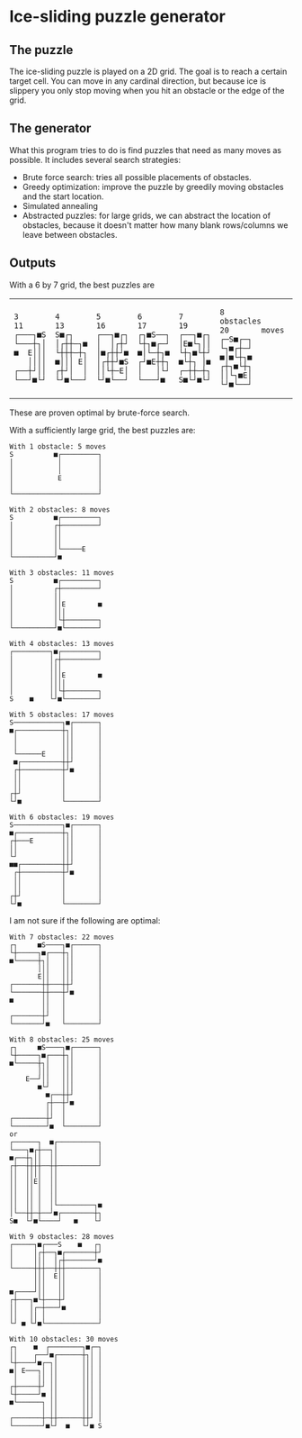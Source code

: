 Ice-sliding puzzle generator
============================

The puzzle
----------

The ice-sliding puzzle is played on a 2D grid. The goal is to reach a certain target cell.
You can move in any cardinal direction, but because ice is slippery you only stop moving when you hit an obstacle or the edge of the grid.

The generator
-------
What this program tries to do is find puzzles that need as many moves as possible.
It includes several search strategies:

 * Brute force search: tries all possible placements of obstacles.
 * Greedy optimization: improve the puzzle by greedily moving obstacles and the start location.
 * Simulated annealing
 * Abstracted puzzles: for large grids, we can abstract the location of obstacles, because it doesn't matter how many blank rows/columns we leave between obstacles.

Outputs
-------

With a 6 by 7 grid, the best puzzles are

<table><tr><td>

    3
    11
    ┌───┐■S
    └───┼┐│
    ■  E│││
       ││││
    ┌──┼┘││
    └──┘■└┘
</td><td>

    4
    13
    S■┌┐   
    │┌┼┼─┐■
    └┼┼┼─┼┐
    ■│││ E│
    ┌┼┘│  │
    └┘■└──┘
</td><td>

    5
    16
    ┌──┐■┌┐
    │  │┌┼┘
    │■┌┼┼┘■
    │┌┼┼┘■S
    ││└┼─E│
    └┘■└──┘
</td><td>

    6
    17
    ┌┐■S──┐
    └┼┐■┌─┘
    ■│└─┼┐■
    ┌┘■E┼┼┐
    │   │└┘
    └───┘■ 
</td><td>

    7
    19
    ┌──┐■┌┐
    │E■└┐││
    └┼┐■└┼┘
    ■└┼┐ │■
    ┌─┼┼─┼┐
    S■└┘■└┘
</td><td>

    8        obstacles
    20       moves
    ┌─S■┌─┐
    └┐■┌┼─┘
    ■│■└┼┐■
    ┌┼┐■└┼┐
    ││└┐■E│
    └┘■└──┘
</td></tr></table>
These are proven optimal by brute-force search.

With a sufficiently large grid, the best puzzles are:

    With 1 obstacle: 5 moves
    S          ■┌─────────┐
    │           │         │
    │           │         │
    │           E         │
    │                     │
    └─────────────────────┘

    With 2 obstacles: 8 moves
    S          ■┌─────────┐
    │          ┌┼─────────┘
    │          ││          
    │          ││          
    │          │└─────E    
    └──────────┘■          

    With 3 obstacles: 11 moves
    S          ■┌─────────┐
    │          ┌┼─────────┘
    │          ││          
    │          ││E        ■
    │          │││         
    │          │└┼────────┐
    └──────────┘■└────────┘

    With 4 obstacles: 13 moves
    ┌─────────┐■┌─────────┐
    │         │┌┼─────────┘
    │         │││          
    │         │││E        ■
    │         ││││         
    │         ││└┼────────┐
    S    ■    └┘■└────────┘

    With 5 obstacles: 17 moves
    S────────────┐■┌──────┐
    ■┌───────────┼┐│      │
     │           │││      │
     │           │││      │
     └──────E    │││      │
     ■┌──────────┼┼┘      │
     ┌┼──────────┼┘■      │
     ││          │        │
     ││          │        │
    ┌┼┘          │        │
    └┘■          └────────┘

    With 6 obstacles: 19 moves
    S────────────┐■┌──────┐
    ■┌───────────┼┐│      │
    ┌┼───E       │││      │
    ││           │││      │
    └┘           │││      │
    ■■┌──────────┼┼┘      │
     ┌┼──────────┼┘■      │
     ││          │        │
     ││          │        │
    ┌┼┘          │        │
    └┘■          └────────┘

I am not sure if the following are optimal:

    With 7 obstacles: 22 moves
    ┌┐     ■S────┐■┌──────┐
    └┼─────┐■┌───┼┐│      │
    ■└─────┼┐│   │││      │
           │││   │││      │
           E││   │││      │
    ┌───────┼┼───┼┼┘      │
    └───────┼┼───┼┘■      │
    ■       ││   │        │
            ││   │        │
    ┌───────┼┘   │        │
    └───────┘■   └────────┘

    With 8 obstacles: 25 moves
    ┌┐     ■S────┐■┌──────┐
    └┼─────┐■┌───┼┐│      │
    ■└─────┼┐│   │││      │
           │││   │││      │
        E──┘││   │││      │
           ■└┘   │││      │
             ■┌──┼┼┘      │
             ┌┼──┼┘■      │
             ││  │        │
    ┌────────┼┘  │        │
    └────────┘■  └────────┘
    or
    ┌──────┐  ■┌──────────┐
    └───┐■┌┼──┐│          │
    ■┌──┼┐││  ││          │
    ┌┼──┼┼┼┼──┼┼──────────┘
    ││  ││││  ││          
    ││  ││E│  ││       
    ││  ││ │  ││      
    ││  ││ │  ││       
    ││  ││ │  │└─────────┐■
    │└──┼┼─┼──┘■┌────────┼┐
    S■  └┘■└────┘   ■    └┘

    With 9 obstacles: 28 moves
    ┌─────┐■┌───S    ■   ┌┐
    │     │┌┼──┐■┌───────┼┘
    │     │││  │┌┼───────┘■
    └─────┼┼┼──┼┼┼────────┐
          │││  E││        │
          │││   ││        │
    ■┌────┘││   ││        │
    ┌┼───┐■└┼───┼┘        │
    ││   │┌─┼───┘■        │
    ││   ││ │             │
    └┘ ■ └┘■└─────────────┘

    With 10 obstacles: 30 moves
    ┌┐    ■  ┌────────┐■┌─┐
    ││    ┌──┘■┌──────┼┐│ │
    └┼────┘■┌─┐│      │││ │
    ■│ E───┐│ ││      │││ │
     │     ││ ││      │││ │
    ┌┼─────┼┘ ││      │││ │
    └┼─────┘■ ││      │││ │
    ■└──────┐ ││      │││ │
            │ ││      │││ │
    ┌───────┼─┼┼──────┼┼┘ │
    └───────┘■└┘  ■   └┘■ S